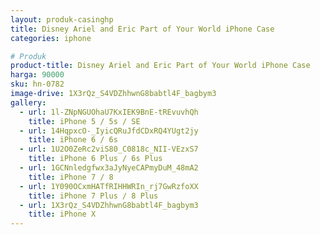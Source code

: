 ```yaml
---
layout: produk-casinghp
title: Disney Ariel and Eric Part of Your World iPhone Case
categories: iphone

# Produk
product-title: Disney Ariel and Eric Part of Your World iPhone Case
harga: 90000
sku: hn-0782
image-drive: 1X3rQz_S4VDZhhwnG8babtl4F_bagbym3
gallery:
  - url: 1l-ZNpNGUOhaU7KxIEK9BnE-tREvuvhQh
    title: iPhone 5 / 5s / SE
  - url: 14HqpxcO-_IyicQRuJfdCDxRQ4YUgt2jy
    title: iPhone 6 / 6s
  - url: 1U2O0ZeRc2viS80_C0818c_NII-VEzxS7
    title: iPhone 6 Plus / 6s Plus
  - url: 1GCNnledgfwx3aJyNyeCAPmyDuM_48mA2
    title: iPhone 7 / 8
  - url: 1Y090OCxmHATfRIHHWRIn_rj7GwRzfoXX
    title: iPhone 7 Plus / 8 Plus
  - url: 1X3rQz_S4VDZhhwnG8babtl4F_bagbym3
    title: iPhone X
---
```

